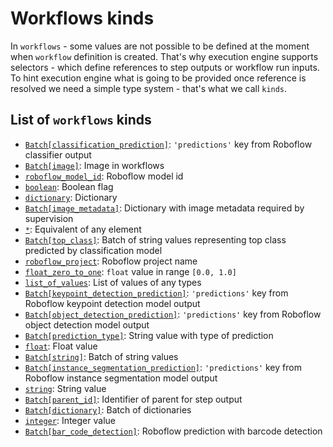 # Workflows kinds

In `workflows` - some values are not possible to be defined at the moment
when `workflow` definition is created. That's why execution engine supports
selectors - which define references to step outputs or workflow run inputs.
To hint execution engine what is going to be provided once reference is 
resolved we need a simple type system - that's what we call `kinds`.
 
## List of `workflows` kinds
<!--- AUTOGENERATED_KINDS_LIST -->
* [`Batch[classification_prediction]`](/workflows/kinds/batch_classification_prediction): `'predictions'` key from Roboflow classifier output
* [`Batch[image]`](/workflows/kinds/batch_image): Image in workflows
* [`roboflow_model_id`](/workflows/kinds/roboflow_model_id): Roboflow model id
* [`boolean`](/workflows/kinds/boolean): Boolean flag
* [`dictionary`](/workflows/kinds/dictionary): Dictionary
* [`Batch[image_metadata]`](/workflows/kinds/batch_image_metadata): Dictionary with image metadata required by supervision
* [`*`](/workflows/kinds/*): Equivalent of any element
* [`Batch[top_class]`](/workflows/kinds/batch_top_class): Batch of string values representing top class predicted by classification model
* [`roboflow_project`](/workflows/kinds/roboflow_project): Roboflow project name
* [`float_zero_to_one`](/workflows/kinds/float_zero_to_one): `float` value in range `[0.0, 1.0]`
* [`list_of_values`](/workflows/kinds/list_of_values): List of values of any types
* [`Batch[keypoint_detection_prediction]`](/workflows/kinds/batch_keypoint_detection_prediction): `'predictions'` key from Roboflow keypoint detection model output
* [`Batch[object_detection_prediction]`](/workflows/kinds/batch_object_detection_prediction): `'predictions'` key from Roboflow object detection model output
* [`Batch[prediction_type]`](/workflows/kinds/batch_prediction_type): String value with type of prediction
* [`float`](/workflows/kinds/float): Float value
* [`Batch[string]`](/workflows/kinds/batch_string): Batch of string values
* [`Batch[instance_segmentation_prediction]`](/workflows/kinds/batch_instance_segmentation_prediction): `'predictions'` key from Roboflow instance segmentation model output
* [`string`](/workflows/kinds/string): String value
* [`Batch[parent_id]`](/workflows/kinds/batch_parent_id): Identifier of parent for step output
* [`Batch[dictionary]`](/workflows/kinds/batch_dictionary): Batch of dictionaries
* [`integer`](/workflows/kinds/integer): Integer value
* [`Batch[bar_code_detection]`](/workflows/kinds/batch_bar_code_detection): Roboflow prediction with barcode detection
<!--- AUTOGENERATED_KINDS_LIST -->
